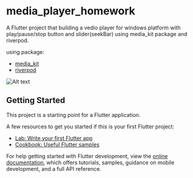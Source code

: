# media_player_homework

A Flutter project that building a vedio player for windows platform with play/pause/stop button and slider(seekBar) using media_kit package and riverpod.

using package:
* [media_kit](https://pub.dev/packages/media_kit)
* [riverpod](https://riverpod.dev/)

![Alt text]("demo/Demo.jpg")

## Getting Started

This project is a starting point for a Flutter application.

A few resources to get you started if this is your first Flutter project:

- [Lab: Write your first Flutter app](https://docs.flutter.dev/get-started/codelab)
- [Cookbook: Useful Flutter samples](https://docs.flutter.dev/cookbook)

For help getting started with Flutter development, view the
[online documentation](https://docs.flutter.dev/), which offers tutorials,
samples, guidance on mobile development, and a full API reference.
